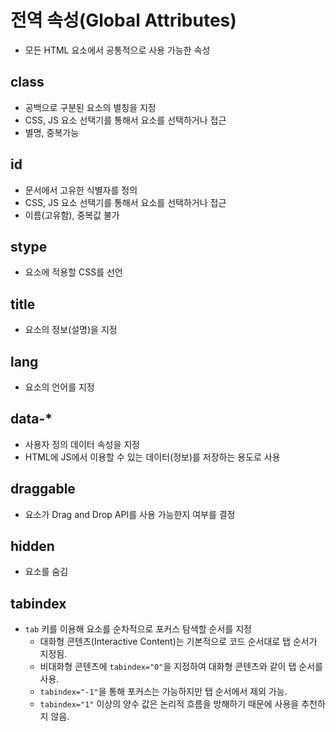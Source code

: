 # 전역 속성(Global Attributes)
- 모든 HTML 요소에서 공통적으로 사용 가능한 속성

## class
- 공백으로 구분된 요소의 별칭을 지정
- CSS, JS 요소 선택기를 통해서 요소를 선택하거나 접근
- 별명, 중복가능

## id
- 문서에서 고유한 식별자를 정의
- CSS, JS 요소 선택기를 통해서 요소를 선택하거나 접근
- 이름(고유함), 중복값 불가

## stype
- 요소에 적용할 CSS를 선언

## title
- 요소의 정보(설명)을 지정

## lang
- 요소의 언어를 지정

## data-*
- 사용자 정의 데이터 속성을 지정
- HTML에 JS에서 이용할 수 있는 데이터(정보)를 저장하는 용도로 사용

## draggable
- 요소가 Drag and Drop API를 사용 가능한지 여부를 결정

## hidden
- 요소를 숨김

## tabindex
- `tab` 키를 이용해 요소를 순차적으로 포커스 탐색할 순서를 지정
  - 대화형 콘텐츠(Interactive Content)는 기본적으로 코드 순서대로 탭 순서가 지정됨.
  - 비대화형 콘텐츠에 `tabindex="0"`을 지정하여 대화형 콘텐츠와 같이 탭 순서를 사용.
  - `tabindex="-1"`을 통해 포커스는 가능하지만 탭 순서에서 제외 가능.
  - `tabindex="1"` 이상의 양수 값은 논리적 흐름을 방해하기 때문에 사용을 추천하지 않음.